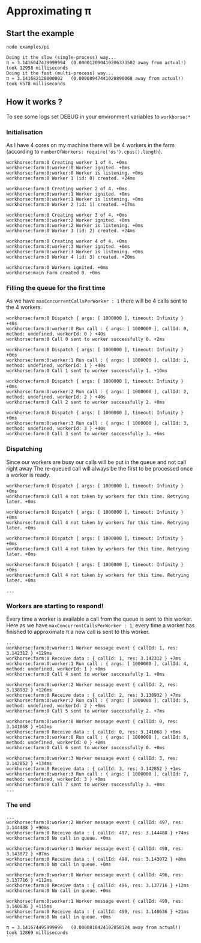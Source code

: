 # Approximating π

## Start the example

`node examples/pi`

```
Doing it the slow (single-process) way...
π ≈ 3.1416047439999994 	(0.000012090410206333502 away from actual!)
took 12958 milliseconds
Doing it the fast (multi-process) way...
π ≈ 3.141682128000002 	(0.00008947441020890068 away from actual!)
took 6578 milliseconds
```

## How it works ?

To see some logs set DEBUG in your environment variables to `workhorse:*`

### Initialisation

As I have 4 cores on my machine there will be 4 workers in the farm (according to `numberOfWorkers: require('os').cpus().length`).

```
workhorse:farm:0 Creating worker 1 of 4. +0ms
workhorse:farm:0:worker:0 Worker ignited. +0ms
workhorse:farm:0:worker:0 Worker is listening. +0ms
workhorse:farm:0 Worker 1 (id: 0) created. +24ms

workhorse:farm:0 Creating worker 2 of 4. +0ms
workhorse:farm:0:worker:1 Worker ignited. +0ms
workhorse:farm:0:worker:1 Worker is listening. +0ms
workhorse:farm:0 Worker 2 (id: 1) created. +17ms

workhorse:farm:0 Creating worker 3 of 4. +0ms
workhorse:farm:0:worker:2 Worker ignited. +0ms
workhorse:farm:0:worker:2 Worker is listening. +0ms
workhorse:farm:0 Worker 3 (id: 2) created. +24ms

workhorse:farm:0 Creating worker 4 of 4. +0ms
workhorse:farm:0:worker:3 Worker ignited. +0ms
workhorse:farm:0:worker:3 Worker is listening. +0ms
workhorse:farm:0 Worker 4 (id: 3) created. +20ms

workhorse:farm:0 Workers ignited. +0ms
workhorse:main Farm created 0. +0ms
```

### Filling the queue for the first time

As we have `maxConcurrentCallsPerWorker : 1` there will be 4 calls sent to the 4 workers.

```
workhorse:farm:0 Dispatch { args: [ 1000000 ], timeout: Infinity } +40s
workhorse:farm:0:worker:0 Run call : { args: [ 1000000 ], callId: 0, method: undefined, workerId: 0 } +40s
workhorse:farm:0 Call 0 sent to worker successfully 0. +2ms

workhorse:farm:0 Dispatch { args: [ 1000000 ], timeout: Infinity } +0ms
workhorse:farm:0:worker:1 Run call : { args: [ 1000000 ], callId: 1, method: undefined, workerId: 1 } +40s
workhorse:farm:0 Call 1 sent to worker successfully 1. +10ms

workhorse:farm:0 Dispatch { args: [ 1000000 ], timeout: Infinity } +0ms
workhorse:farm:0:worker:2 Run call : { args: [ 1000000 ], callId: 2, method: undefined, workerId: 2 } +40s
workhorse:farm:0 Call 2 sent to worker successfully 2. +0ms

workhorse:farm:0 Dispatch { args: [ 1000000 ], timeout: Infinity } +0ms
workhorse:farm:0:worker:3 Run call : { args: [ 1000000 ], callId: 3, method: undefined, workerId: 3 } +40s
workhorse:farm:0 Call 3 sent to worker successfully 3. +6ms
```

### Dispatching

Since our workers are busy our calls will be put in the queue and not call right away
The re-queued call will always be the first to be processed once a worker is ready. 

```
workhorse:farm:0 Dispatch { args: [ 1000000 ], timeout: Infinity } +0ms
workhorse:farm:0 Call 4 not taken by workers for this time. Retrying later. +0ms

workhorse:farm:0 Dispatch { args: [ 1000000 ], timeout: Infinity } +0ms
workhorse:farm:0 Call 4 not taken by workers for this time. Retrying later. +0ms

workhorse:farm:0 Dispatch { args: [ 1000000 ], timeout: Infinity } +0ms
workhorse:farm:0 Call 4 not taken by workers for this time. Retrying later. +0ms

workhorse:farm:0 Dispatch { args: [ 1000000 ], timeout: Infinity } +0ms
workhorse:farm:0 Call 4 not taken by workers for this time. Retrying later. +0ms

...
```

### Workers are starting to respond!

Every time a worker is available a call from the queue is sent to this worker.
Here as we have `maxConcurrentCallsPerWorker : 1`, every time a worker has finished to approximate π a new call is sent to this worker.

```
...
workhorse:farm:0:worker:1 Worker message event { callId: 1, res: 3.142312 } +129ms
workhorse:farm:0 Receive data : { callId: 1, res: 3.142312 } +7ms
workhorse:farm:0:worker:1 Run call : { args: [ 1000000 ], callId: 4, method: undefined, workerId: 1 } +0ms
workhorse:farm:0 Call 4 sent to worker successfully 1. +0ms

workhorse:farm:0:worker:2 Worker message event { callId: 2, res: 3.138932 } +126ms
workhorse:farm:0 Receive data : { callId: 2, res: 3.138932 } +7ms
workhorse:farm:0:worker:2 Run call : { args: [ 1000000 ], callId: 5, method: undefined, workerId: 2 } +0ms
workhorse:farm:0 Call 5 sent to worker successfully 2. +7ms

workhorse:farm:0:worker:0 Worker message event { callId: 0, res: 3.141068 } +143ms
workhorse:farm:0 Receive data : { callId: 0, res: 3.141068 } +0ms
workhorse:farm:0:worker:0 Run call : { args: [ 1000000 ], callId: 6, method: undefined, workerId: 0 } +0ms
workhorse:farm:0 Call 6 sent to worker successfully 0. +0ms

workhorse:farm:0:worker:3 Worker message event { callId: 3, res: 3.142852 } +134ms
workhorse:farm:0 Receive data : { callId: 3, res: 3.142852 } +1ms
workhorse:farm:0:worker:3 Run call : { args: [ 1000000 ], callId: 7, method: undefined, workerId: 3 } +0ms
workhorse:farm:0 Call 7 sent to worker successfully 3. +0ms
...
```

### The end

```
...
workhorse:farm:0:worker:2 Worker message event { callId: 497, res: 3.144488 } +90ms
workhorse:farm:0 Receive data : { callId: 497, res: 3.144488 } +74ms
workhorse:farm:0 No call in queue. +0ms

workhorse:farm:0:worker:3 Worker message event { callId: 498, res: 3.143072 } +87ms
workhorse:farm:0 Receive data : { callId: 498, res: 3.143072 } +8ms
workhorse:farm:0 No call in queue. +0ms

workhorse:farm:0:worker:0 Worker message event { callId: 496, res: 3.137716 } +112ms
workhorse:farm:0 Receive data : { callId: 496, res: 3.137716 } +12ms
workhorse:farm:0 No call in queue. +0ms

workhorse:farm:0:worker:1 Worker message event { callId: 499, res: 3.140636 } +115ms
workhorse:farm:0 Receive data : { callId: 499, res: 3.140636 } +21ms
workhorse:farm:0 No call in queue. +0ms

π ≈ 3.141674495999999 	(0.0000818424102058124 away from actual!)
took 12869 milliseconds
``̀

